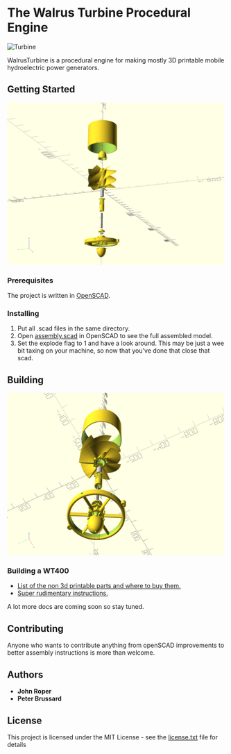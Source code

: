 # The Walrus Turbine Procedural Engine
<img src="400/images/turbine%203.png" title="Turbine" width="300">

WalrusTurbine is a procedural engine for making mostly 3D printable mobile hydroelectric power generators.  

## Getting Started

<img src="WT400/images/explode1.png" title="Turbine" width="500">

### Prerequisites

The project is written in [OpenSCAD](http://www.openscad.org/).

### Installing

1. Put all .scad files in the same directory.
2. Open [assembly.scad](assembly.scad) in OpenSCAD to see the full assembled model.
3. Set the explode flag to 1 and have a look around. This may be just a wee bit taxing on your machine, so now that you've done that close that scad.

## Building

<img src="WT400/images/explode2.png" title="Turbine" width="500">

### Building a WT400
* [List of the non 3d printable parts and where to buy them.](WT400/parts-list.md)
* [Super rudimentary instructions.](WT400/instructions.md)

A lot more docs are coming soon so stay tuned.

## Contributing

Anyone who wants to contribute anything from openSCAD improvements to better assembly instructions is more than welcome.

## Authors

* **John Roper** 
* **Peter Brussard**

## License

This project is licensed under the MIT License - see the [license.txt](license.txt) file for details
